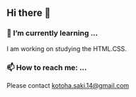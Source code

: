 ## Hi there 👋

### 🌱 I’m currently learning ...
I am working on studying the HTML.CSS.
### 📫 How to reach me: ...
Please contact kotoha.saki.14@gmail.com
